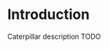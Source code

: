 # Introduction

<span class="txt-green">Caterpillar</span> description TODO

<div class="pb"></div>
